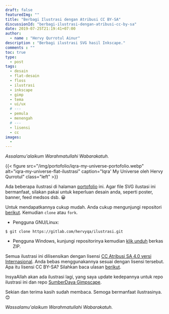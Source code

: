 ```yaml
---
draft: false
featuredImg: ""
title: "Berbagi Ilustrasi dengan Atribusi CC BY-SA"
discussionId: "berbagi-ilustrasi-dengan-atribusi-cc-by-sa"
date: 2019-07-25T21:19:41+07:00
author:
  - name : "Hervy Qurrotul Ainur"
description : "Berbagi ilustrasi SVG hasil Inkscape."
comments : ""
toc: true
type:
  - post
tags:
  - desain
  - flat-desain
  - floss
  - ilustrasi
  - inkscape
  - gimp
  - tema
  - ui/ux
  # ---
  - pemula
  - menengah
  # ---
  - lisensi
  - cc
images:
  -
---
```


*Assalamu'alaikum Warahmatullahi Wabarakatuh.*

{{< figure src="/img/portofolio/iqra-my-universe-portofolio.webp" alt="iqra-my-universe-flat-ilustrasi" caption="Iqra' My Universe oleh Hervy Qurrotul" class="left" >}}

Ada beberapa ilustrasi di halaman [portofolio](https://hervyqa.com/portofolio) ini. Agar file SVG ilustasi ini bermanfaat, silakan pakai untuk keperluan desain anda, seperti poster, banner, feed medsos dsb. :grinning:

Untuk mendapatkannya cukup mudah. Anda cukup mengunjungi repositori [berikut](https://gitlab.com/hervyqa/ilustrasi.git). Kemudian `clone` atau `fork`.

* Pengguna GNU/Linux:

```
$ git clone https://gitlab.com/hervyqa/ilustrasi.git
```

* Pengguna Windows, kunjungi repositorinya kemudian [klik unduh](https://gitlab.com/hervyqa/ilustrasi/-/archive/master/ilustrasi-master.zip) berkas ZIP.

Semua ilustrasi ini dilisensikan dengan lisensi [CC Atribusi SA 4.0 versi Internasional](https://creativecommons.org/licenses/by-sa/4.0/). Anda bebas menggunakannya sesuai dengan lisensi tersebut. Apa itu lisensi CC BY-SA? Silahkan baca ulasan [berikut](http://hervyqa.com/posts/penjelasan-6-lisensi-creative-commons-cc-secara-singkat/#2-cc-by-sa/).

InsyaAllah akan ada ilustrasi lagi, yang saya update kedepannya untuk repo ilustrasi ini dan repo [SumberDaya Gimpscape](https://github.com/gimpscape/sumber-daya.git).

Sekian dan terima kasih sudah membaca. Semoga bermanfaat ilustrasinya.:blush:

*Wassalamu'alaikum Warahmatullahi Wabarakatuh.*

[Inkscape]:https://www.inkscape.org
[Gimp]:https://www.gimp.org

[GNOME.ID]:https://www.gnome.id
[BUKU CC-ID]:https://bit.ly/madewithccID
[Wikimedia]:https://www.wikkimedia.org/

[Behance]:https://www.b.net
[Dribbble]:https://www.dribbble.com

[AdobeStock]:https//www.stock.adobe.com
[123rf]:https//www.123rf.com
[Freepik]:https//www.freepik.com
[Dreamstime]:https//www.dreamstime.com
[Shutterstock]:https//www.shutterstock.com
